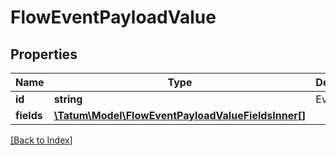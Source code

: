 # FlowEventPayloadValue

## Properties

Name | Type | Description | Notes
------------ | ------------- | ------------- | -------------
**id** | **string** | Event type | [optional]
**fields** | [**\Tatum\Model\FlowEventPayloadValueFieldsInner[]**](FlowEventPayloadValueFieldsInner.md) |  | [optional]

[[Back to Index]](../index.md)
